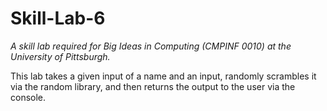 # Skill-Lab-6
*A skill lab required for Big Ideas in Computing (CMPINF 0010) at the University of Pittsburgh.*

This lab takes a given input of a name and an input, randomly scrambles it via the random library, and then returns the output to the user via the console.
